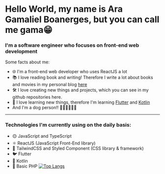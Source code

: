 # Hello World, my name is Ara Gamaliel Boanerges, but you can call me gama😁

### I'm a software engineer who focuses on front-end web development
Some facts about me:
- 🌐 I'm a front-end web developer who uses ReactJS a lot
- 📚 I love reading book and writing! Therefore I write a lot about books and movies in my personal blog [here](https://www.gumrindelwald.com)
- 🛠️ I love creating new things and projects, which you can see in my github repositories here.
- 📱 I love learning new things, therefore I'm learning [Flutter](https://flutter.dev/) and [Kotlin](https://kotlinlang.org/)
- And I'm a dog person!! 🥰🐶🦮🐕‍🦺🐩
---
### Technologies I'm currently using on the daily basis:
- 🟡 JavaScript and TypeScript
- ⚛️ ReactJS (JavaScript Front-End library)
- 🎨 TailwindCSS and Styled Component (CSS library & framework)
- 🐦 Flutter
- 🤖 Kotlin
- 🐘 Basic PHP
[![Top Langs](https://github-readme-stats.vercel.app/api/top-langs/?username=gamalielara&layout=compact)](https://github.com/anuraghazra/github-readme-stats)
